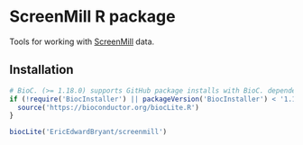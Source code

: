# ScreenMill R package

Tools for working with [ScreenMill](http://www.rothsteinlab.com/tools/screen_mill/cm_engine) data.

## Installation

```r
# BioC. (>= 1.18.0) supports GitHub package installs with BioC. dependencies
if (!require('BiocInstaller') || packageVersion('BiocInstaller') < '1.18.0') {
  source('https://bioconductor.org/biocLite.R')
}

biocLite('EricEdwardBryant/screenmill')
```
